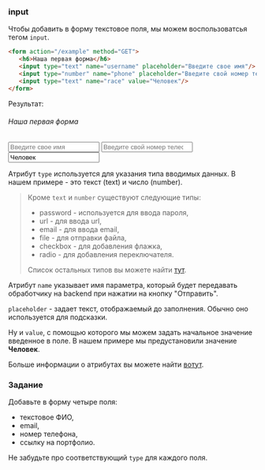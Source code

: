 ### input

Чтобы добавить в форму текстовое поля, мы можем воспользоватсья тегом `input`.

```html
<form action="/example" method="GET">
   <h6>Наша первая форма</h6> 
   <input type="text" name="username" placeholder="Введите свое имя"/>
   <input type="number" name="phone" placeholder="Введите свой номер телефона"/>
   <input type="text" name="race" value="Человек"/>
</form>
```

Результат:

<div class="html">
    <form action="/example" method="GET">
       <h6>Наша первая форма</h6> 
       <input class="form-control" type="text" name="username" placeholder="Введите свое имя"/>
       <input class="form-control" type="number" name="phone" placeholder="Введите свой номер телефона"/>
       <input class="form-control" type="text" name="race" value="Человек"/>
    </form>
</div>

Атрибут `type` используется для указания типа вводимых данных. В нашем примере - это текст (text) и число (number).

> Кроме `text` и `number` существуют следующие типы:
> * password - используется для ввода пароля,
> * url - для ввода url,
> * email - для ввода email,
> * file - для отправки файла,
> * checkbox - для добавления флажка,
> * radio - для добавления переключателя.
>
> Список остальных типов вы можете найти [тут](https://html5book.ru/html5-forms/).

Атрибут `name` указывает имя параметра, который будет передавать обработчику на backend при нажатии на кнопку "Отправить".

`placeholder` - задает текст, отображаемый до заполнения. Обычно оно используется для подсказки.

Ну и `value`, с помощью которого мы можем задать начальное значение введенное в поле. В нашем примере мы предустановили значение **Человек**.

Больше информации о атрибутах вы можете найти [вотут](https://html5book.ru/html5-forms/).

### Задание

Добавьте в форму четыре поля:
- текстовое ФИО,
- email,
- номер телефона,
- ссылку на портфолио.

Не забудьте про соответствующий `type` для каждого поля.